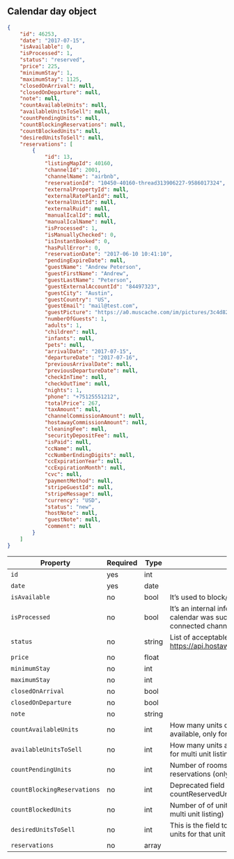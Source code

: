 ## Calendar day object

```json
{
    "id": 46253,
    "date": "2017-07-15",
    "isAvailable": 0,
    "isProcessed": 1,
    "status": "reserved",
    "price": 225,
    "minimumStay": 1,
    "maximumStay": 1125,
    "closedOnArrival": null,
    "closedOnDeparture": null,
    "note": null,
    "countAvailableUnits": null,
    "availableUnitsToSell": null,
    "countPendingUnits": null,
    "countBlockingReservations": null,
    "countBlockedUnits": null,
    "desiredUnitsToSell": null,
    "reservations": [
        {
            "id": 13,
            "listingMapId": 40160,
            "channelId": 2001,
            "channelName": "airbnb",
            "reservationId": "10450-40160-thread313906227-9586017324",
            "externalPropertyId": null,
            "externalRatePlanId": null,
            "externalUnitId": null,
            "externalRuid": null,
            "manualIcalId": null,
            "manualIcalName": null,
            "isProcessed": 1,
            "isManuallyChecked": 0,
            "isInstantBooked": 0,
            "hasPullError": 0,
            "reservationDate": "2017-06-10 10:41:10",
            "pendingExpireDate": null,
            "guestName": "Andrew Peterson",
            "guestFirstName": "Andrew",
            "guestLastName": "Peterson",
            "guestExternalAccountId": "84497323",
            "guestCity": "Austin",
            "guestCountry": "US",
            "guestEmail": "mail@test.com",
            "guestPicture": "https://a0.muscache.com/im/pictures/3c4d82ed-196d-493a-a43b-07fcc70d5ccd.jpg?aki_policy=profile_small",
            "numberOfGuests": 1,
            "adults": 1,
            "children": null,
            "infants": null,
            "pets": null,
            "arrivalDate": "2017-07-15",
            "departureDate": "2017-07-16",
            "previousArrivalDate": null,
            "previousDepartureDate": null,
            "checkInTime": null,
            "checkOutTime": null,
            "nights": 1,
            "phone": "+75125551212",
            "totalPrice": 267,
            "taxAmount": null,
            "channelCommissionAmount": null,
            "hostawayCommissionAmount": null,
            "cleaningFee": null,
            "securityDepositFee": null,
            "isPaid": null,
            "ccName": null,
            "ccNumberEndingDigits": null,
            "ccExpirationYear": null,
            "ccExpirationMonth": null,
            "cvc": null,
            "paymentMethod": null,
            "stripeGuestId": null,
            "stripeMessage": null,
            "currency": "USD",
            "status": "new",
            "hostNote": null,
            "guestNote": null,
            "comment": null
        }
    ]
}
```

Property | Required | Type | Description
-------- | -------- | ---- | ----------- 
`id` | yes | int | 
`date` | yes | date | 
`isAvailable` | no | bool | It’s used to block/unblock single unit listings
`isProcessed` | no | bool | It’s an internal informational field to show if the calendar was successfully pushed to all connected channels. 
`status` | no | string | List of acceptable statuses can be found here: https://api.hostaway.com/dictionary/calendarDay
`price` | no | float | 
`minimumStay` | no | int | 
`maximumStay` | no | int | 
`closedOnArrival` | no | bool | 
`closedOnDeparture` | no | bool | 
`note` | no | string |
`countAvailableUnits` | no | int | How many units of this unit type exist (max available, only for multi unit listing)
`availableUnitsToSell` | no | int | How many units are left (available) to sell (only for multi unit listing)
`countPendingUnits` | no | int | Number of rooms blocked by pending reservations (only for multi unit listing)
`countBlockingReservations` | no | int | Deprecated field (will be replaced with countReservedUnits, only for multi unit listing)
`countBlockedUnits` | no | int | Number of of units manually blocked (only for multi unit listing)
`desiredUnitsToSell` | no | int | This is the field to update to decide how many units for that unit type to be sold   
`reservations` | no | array | 
